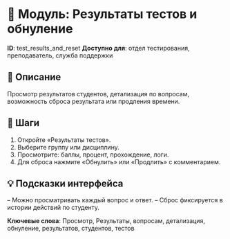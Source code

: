 # 📘 Модуль: Результаты тестов и обнуление
**ID**: test_results_and_reset
**Доступно для**: отдел тестирования, преподаватель, служба поддержки

## 📝 Описание
Просмотр результатов студентов, детализация по вопросам, возможность сброса результата или продления времени.

## 🩜 Шаги
1. Откройте «Результаты тестов».
2. Выберите группу или дисциплину.
3. Просмотрите: баллы, процент, прохождение, логи.
4. Для сброса нажмите «Обнулить» или «Продлить» с комментарием.

## 💡 Подсказки интерфейса
– Можно просматривать каждый вопрос и ответ.
– Сброс фиксируется в истории действий по студенту.

**Ключевые слова**: Просмотр, Результаты, вопросам, детализация, обнуление, результатов, студентов, тестов
